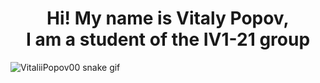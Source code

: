 <h1 align = center>Hi! My name is Vitaly Popov, <br>I am a student of the IV1-21 group</h1>

<!--
**VitaliiPopov00/VitaliiPopov00** is a ✨ _special_ ✨ repository because its `README.md` (this file) appears on your GitHub profile.

Here are some ideas to get you started:

- 🔭 I’m currently working on ...
- 🌱 I’m currently learning ...
- 👯 I’m looking to collaborate on ...
- 🤔 I’m looking for help with ...
- 💬 Ask me about ...
- 📫 How to reach me: ...
- 😄 Pronouns: ...
- ⚡ Fun fact: ...
-->
![VitaliiPopov00 snake gif](https://github.com/VitaliiPopov00/VitaliiPopov00/blob/output/github-contribution-grid-snake.svg)
